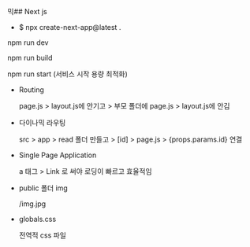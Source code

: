 믹## Next js

- $ npx create-next-app@latest .

npm run dev

npm run build

npm run start (서비스 시작 용량 최적화)


- Routing

  page.js > layout.js에 안기고 > 부모 폴더에 page.js > layout.js에 안김

- 다이나믹 라우팅

  src > app > read 폴더 만들고 > [id] > page.js > {props.params.id} 연결

- Single Page Application

  a 태그 > Link 로 써야 로딩이 빠르고 효율적임

- public 폴더 img

  /img.jpg

- globals.css

  전역적 css 파일
